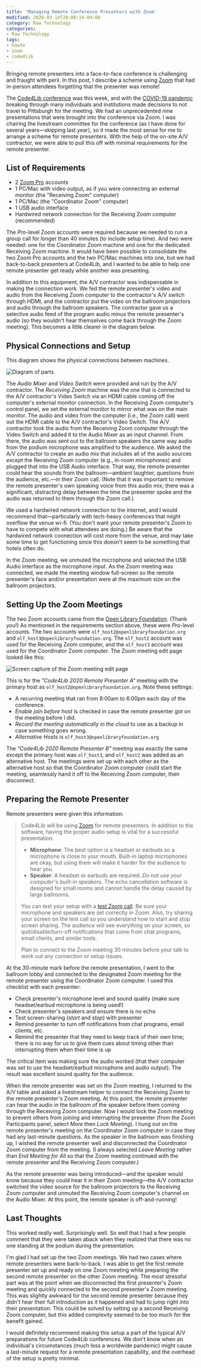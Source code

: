 ```yaml
---
title: 'Managing Remote Conference Presenters with Zoom'
modified: 2020-03-14T20:08:19-04:00
category: Raw Technology
categories:
- Raw Technology
tags:
- howto
- zoom
- code4lib
---
```

Bringing remote presenters into a face-to-face conference is challenging and fraught with peril.
In this post, I describe a scheme using [Zoom](https://zoom.us/) that had in-person attendees forgetting that the presenter was remote!

The [Code4Lib conference](https://2020.code4lib.org/) was this week, and with the [COVID-19 pandemic](https://en.wikipedia.org/wiki/2019%E2%80%9320_coronavirus_pandemic) breaking through many individuals and institutions made decisions to not travel to Pittsburgh for the meeting.
We had an unprecedented nine presentations that were brought into the conference via Zoom.
I was chairing the livestream committee for the conference (as I have done for several years—skipping last year), so it made the most sense for me to arrange a scheme for remote presenters.
With the help of the on-site A/V contractor, we were able to pull this off with minimal requirements for the remote presenter.

## List of Requirements

* 2 [Zoom Pro](https://zoom.us/pricing) accounts
* 1 PC/Mac with video output, as if you were connecting an external monitor (the "Receiving Zoom" computer)
* 1 PC/Mac (the "Coordinator Zoom" computer)
* 1 USB audio interface
* Hardwired network connection for the Receiving Zoom computer (recommended)

The _Pro_-level Zoom accounts were required because we needed to run a group call for longer than 40 minutes (to include setup time).
And two were needed: one for the Coordinator Zoom machine and one for the dedicated Receiving Zoom machine.
It would have been possible to consolidate the two Zoom Pro accounts and the two PC/Mac machines into one, but we had back-to-back presenters at Code4Lib, and I wanted to be able to help one remote presenter get ready while another was presenting.

In addition to this equipment, the A/V contractor was indispensable in making the connection work.
We fed the remote presenter's video and audio from the Receiving Zoom computer to the contractor's A/V switch through HDMI, and the contractor put the video on the ballroom projectors and audio through the ballroom speakers.
The contractor gave us a selective audio feed of the program audio minus the remote presenter's audio (so they wouldn't hear themselves come back through the Zoom meeting).
This becomes a little clearer in the diagram below.

## Physical Connections and Setup
This diagram shows the physical connections between machines.

![Diagram of parts](../../wp-content/uploads/2020/2020-03-14-zoom-remote-presenters.svg)

The _Audio Mixer_ and _Video Switch_ were provided and run by the A/V contractor.
The _Receiving Zoom_ machine was the one that is connected to the A/V contractor's Video Switch via an HDMI cable coming off the computer's external monitor connection.
In the Receiving Zoom computer's control panel, we set the external monitor to mirror what was on the main monitor.
The audio and video from the computer (i.e., the Zoom call) went out the HDMI cable to the A/V contractor's Video Switch.
The A/V contractor took the audio from the Receiving Zoom computer through the Video Switch and added it to the Audio Mixer as an input channel.
From there, the audio was sent out to the ballroom speakers the same way audio from the podium microphone was amplified to the audience.
We asked the A/V contractor to create an audio mix that includes all of the audio sources _except_ the Receiving Zoom computer (e.g., in-room microphones) and plugged that into the USB Audio interface.
That way, the remote presenter could hear the sounds from the ballroom—ambient laughter, questions from the audience, etc.—in their Zoom call.
(Note that it was important to remove the remote presenter's own speaking voice from this audio mix; there was a significant, distracting delay between the time the presenter spoke and the audio was returned to them through the Zoom call.)

We used a hardwired network connection to the internet, and I would recommend that—particularly with tech-heavy conferences that might overflow the venue wi-fi.
(You don't want your remote presenter's Zoom to have to compete with what attendees are doing.)
Be aware that the hardwired network connection will cost more from the venue, and may take some time to get functioning since this doesn't seem to be something that hotels often do.

In the Zoom meeting, we unmuted the microphone and selected the USB Audio interface as the microphone input.
As the Zoom meeting was connected, we made the meeting window full-screen so the remote presenter's face and/or presentation were at the maximum size on the ballroom projectors.

## Setting Up the Zoom Meetings
The two Zoom accounts came from the [Open Library Foundation](https://openlibraryfoundation.org/). (Thank you!)
As mentioned in the requirements section above, these were _Pro_-level accounts.
The two accounts were `olf_host2@openlibraryfoundation.org` and `olf_host3@openlibraryfoundation.org`.
The `olf_host2` account was used for the Receiving Zoom computer, and the `olf_host3` account was used for the Coordinator Zoom computer.
The Zoom meeting edit page looked like this:

![Screen capture of the Zoom meeting edit page](../../wp-content/uploads/2020/2020-03-14-screenshot-zoom.png)

This is for the _"Code4Lib 2020 Remote Presenter A"_ meeting with the primary host as `olf_host2@openlibraryfoundation.org`.
Note these settings:

* A recurring meeting that ran from 8:00am to 6:00pm each day of the conference.
* _Enable join before host_ is checked in case the remote presenter got on the meeting before I did.
* _Record the meeting automatically in the cloud_ to use as a backup in case something goes wrong.
* _Alternative Hosts_ is `olf_host3@openlibraryfoundation.org`

The _"Code4Lib 2020 Remote Presenter B"_ meeting was exactly the same except the primary host was `olf_host3`, and `olf_host2` was added as an alternative host.
The meetings were set up with each other as the alternative host so that the Coordinator Zoom computer could start the meeting, seamlessly hand it off to the Receiving Zoom computer, then disconnect.

## Preparing the Remote Presenter
Remote presenters were given this information:

> Code4Lib will be using [Zoom](https://zoom.us/support/download) for remote presenters. In addition to the software, having the proper audio setup is vital for a successful presentation. 
>
> * **Microphone**: The best option is a headset or earbuds so a microphone is close to your mouth. Built-in laptop microphones are okay, but using them will make it harder for the audience to hear you.
> * **Speaker**: A headset or earbuds are required. _Do not use your computer's built-in speakers._ The echo cancellation software is designed for small rooms and cannot handle the delay caused by large ballrooms.
>
> You can test your setup with a [test Zoom call](https://zoom.us/test). Be sure your microphone and speakers are set correctly in Zoom. Also, try sharing your screen on the test call so you understand how to start and stop screen sharing. The audience will see everything on your screen, so quit/disable/turn-off notifications that come from chat programs, email clients, and similar tools. 
>
> Plan to connect to the Zoom meeting 30 minutes before your talk to work out any connection or setup issues. 

At the 30-minute mark before the remote presentation, I went to the ballroom lobby and connected to the designated Zoom meeting for the remote presenter using the Coordinator Zoom computer.
I used this checklist with each presenter:

* Check presenter's microphone level and sound quality (make sure headset/earbud microphone is being used!)
* Check presenter's speakers and ensure there is no echo
* Test screen-sharing (_start_ and _stop_) with presenter
* Remind presenter to turn off notifications from chat programs, email clients, etc.
* Remind the presenter that they need to keep track of their own time; there is no way for us to give them cues about timing other than interrupting them when their time is up

The critical item was making sure the audio worked (that their computer was set to use the headset/earbud microphone and audio output).
The result was excellent sound quality for the audience.

When the remote presenter was set on the Zoom meeting, I returned to the A/V table and asked a livestream helper to connect the Receiving Zoom to the remote presenter's Zoom meeting.
At this point, the remote presenter can hear the audio in the ballroom of the speaker before them coming through the Receiving Zoom computer.
Now I would lock the Zoom meeting to prevent others from joining and interrupting the presenter (from the Zoom Participants panel, select _More_ then _Lock Meeting_).
I hung out on the remote presenter's meeting on the Coordinator Zoom computer in case they had any last-minute questions.
As the speaker in the ballroom was finishing up, I wished the remote presenter well and disconnected the Coordinator Zoom computer from the meeting.
(I always selected _Leave Meeting_ rather than _End Meeting for All_ so that the Zoom meeting continued with the remote presenter and the Receiving Zoom computer.)

As the remote presenter was being introduced—and the speaker would know because they could hear it in their Zoom meeting—the A/V contractor switched the video source for the ballroom projectors to the Receiving Zoom computer and unmuted the Receiving Zoom computer's channel on the Audio Mixer.
At this point, the remote speaker is off-and-running!

## Last Thoughts
This worked really well.  Surprisingly well.
So well that I had a few people comment that they were taken aback when they realized that there was no one standing at the podium during the presentation.

I'm glad I had set up the two Zoom meetings.
We had two cases where remote presenters were back-to-back.
I was able to get the first remote presenter set up and ready on one Zoom meeting while preparing the second remote presenter on the other Zoom meeting.
The most stressful part was at the point when we disconnected the first presenter's Zoom meeting and quickly connected to the second presenter's Zoom meeting.
This was slightly awkward for the second remote presenter because they didn't hear their full introduction as it happened and had to jump right into their presentation.
This could be solved by setting up a second Receiving Zoom computer, but this added complexity seemed to be too much for the benefit gained.

I would definitely recommend making this setup a part of the typical A/V preparations for future Code4Lib conferences.
We don't know when an individual's circumstances (much less a worldwide pandemic) might cause a last-minute request for a remote presentation capability, and the overhead of the setup is pretty minimal.
